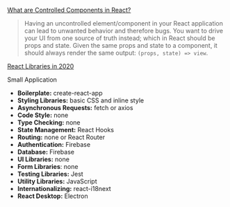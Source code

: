 [What are Controlled Components in React?](https://www.robinwieruch.de/react-controlled-components)

> Having an uncontrolled element/component in your React application can lead to unwanted behavior and therefore bugs. You want to drive your UI from one source of truth instead; which in React should be props and state. Given the same props and state to a component, it should always render the same output: `(props, state) => view`.

[React Libraries in 2020](https://www.robinwieruch.de/react-libraries)

Small Application

- **Boilerplate:** create-react-app
- **Styling Libraries:** basic CSS and inline style
- **Asynchronous Requests:** fetch or axios
- **Code Style:** none
- **Type Checking:** none
- **State Management:** React Hooks
- **Routing:** none or React Router
- **Authentication:** Firebase
- **Database:** Firebase
- **UI Libraries:** none
- **Form Libraries**: none
- **Testing Libraries:** Jest
- **Utility Libraries:** JavaScript
- **Internationalizing:** react-i18next
- **React Desktop:** Electron

